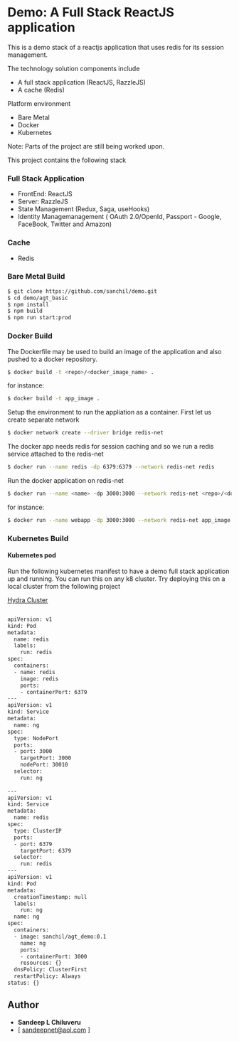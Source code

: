 # Demo: A Full Stack ReactJS application 

This is a demo stack of a reactjs application that uses redis for its session management.

The technology solution components include

- A full stack application (ReactJS, RazzleJS)
- A cache (Redis)
 
Platform environment
- Bare Metal
- Docker
- Kubernetes

Note: Parts of the project are still being worked upon. 


This project contains the following stack

### Full Stack Application
- FrontEnd: ReactJS
- Server: RazzleJS
- State Management (Redux, Saga, useHooks)
- Identity Managemanagement ( OAuth 2.0/OpenId, Passport - Google, FaceBook, Twitter and Amazon)

### Cache
- Redis

### Bare Metal Build
```sh
$ git clone https://github.com/sanchil/demo.git
$ cd demo/agt_basic
$ npm install
$ npm build
$ npm run start:prod
```
### Docker Build

The Dockerfile may be used to build an image of the application and also pushed to a docker repository.

```sh
$ docker build -t <repo>/<docker_image_name> .
```

for instance:

```sh
$ docker build -t app_image .
```

Setup the environment to run the appliation as a container. First let us create separate network

```sh
$ docker network create --driver bridge redis-net
```
The docker app needs redis for session caching and so we run a redis service attached to the redis-net

```sh
$ docker run --name redis -dp 6379:6379 --network redis-net redis
```

Run the docker application on redis-net

```sh
$ docker run --name <name> -dp 3000:3000 --network redis-net <repo>/<docker_image_name>
```
for instance:

```sh
$ docker run --name webapp -dp 3000:3000 --network redis-net app_image
```


### Kubernetes Build


#### Kubernetes pod


Run the following kubernetes manifest to have a demo full stack application up and running. You can run this on any k8 cluster. Try deploying this on a local cluster from the following project

[Hydra Cluster](https://github.com/sanchil/hydra_cluster)

```sh

apiVersion: v1
kind: Pod
metadata:
  name: redis
  labels:
    run: redis
spec:
  containers:
  - name: redis
    image: redis
    ports:
    - containerPort: 6379
---
apiVersion: v1
kind: Service
metadata:
  name: ng
spec:
  type: NodePort
  ports:
  - port: 3000
    targetPort: 3000
    nodePort: 30010
  selector:
    run: ng
 
---
apiVersion: v1
kind: Service
metadata:
  name: redis
spec:
  type: ClusterIP
  ports: 
  - port: 6379
    targetPort: 6379
  selector:
    run: redis
---
apiVersion: v1
kind: Pod
metadata:
  creationTimestamp: null
  labels:
    run: ng
  name: ng
spec:
  containers:
  - image: sanchil/agt_demo:0.1
    name: ng
    ports:
    - containerPort: 3000
    resources: {}
  dnsPolicy: ClusterFirst
  restartPolicy: Always
status: {}

```

## Author

* **Sandeep L Chiluveru** 
* [ sandeepnet@aol.com ]
